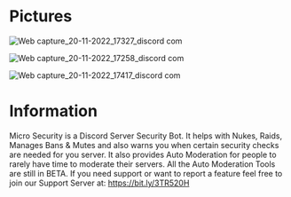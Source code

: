    # Pictures

   ![Web capture_20-11-2022_17327_discord com](https://user-images.githubusercontent.com/85833344/202929880-40f82059-a1b5-4512-97d9-b228fb1c601e.jpeg)

   ![Web capture_20-11-2022_17258_discord com](https://user-images.githubusercontent.com/85833344/202929946-0993e2ce-8963-4536-abd8-b746634d51df.jpeg)
   
   ![Web capture_20-11-2022_17417_discord com](https://user-images.githubusercontent.com/85833344/202930291-a51d550f-61d6-42dd-9bf5-8232c51208f8.jpeg)


   
   # Information
   Micro Security is a Discord Server Security Bot. It helps with Nukes, Raids, Manages Bans & Mutes and also warns you when certain security checks are needed for you server. It also provides Auto Moderation for people to rarely have time to moderate their servers. All the Auto Moderation Tools are still in BETA. If you need support or want to report a feature feel free to join our Support Server at: https://bit.ly/3TR520H


                                       
                                      
             
